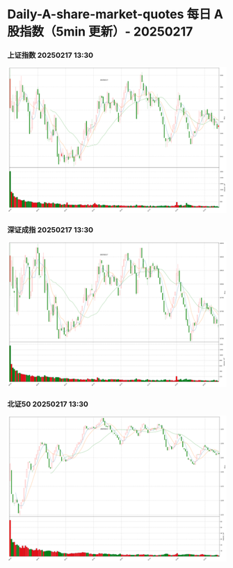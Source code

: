 
# Daily-A-share-market-quotes 每日 A 股指数（5min 更新）- 20250217

### 上证指数 20250217 13:30
![](./fig/2025/2/20250217-sh000001.png)

### 深证成指 20250217 13:30
![](./fig/2025/2/20250217-sz399001.png)

### 北证50 20250217 13:30
![](./fig/2025/2/20250217-bj899050.png)
